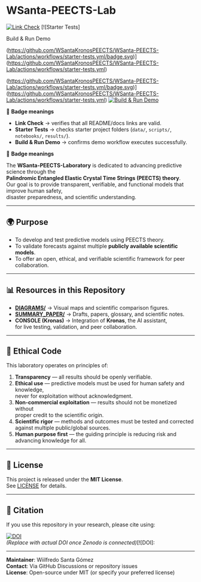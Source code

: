 # WSanta-PEECTS-Lab
[![Link Check](https://github.com/WSantaKronosPEECTS/WSanta-PEECTS-Lab/actions/workflows/link-check.yml/badge.svg)](https://github.com/WSantaKronosPEECTS/WSanta-PEECTS-Lab/actions/workflows/link-check.yml) [![Starter Tests]

Build & Run Demo

(https://github.com/WSantaKronosPEECTS/WSanta-PEECTS-Lab/actions/workflows/starter-tests.yml/badge.svg)](https://github.com/WSantaKronosPEECTS/WSanta-PEECTS-Lab/actions/workflows/starter-tests.yml)

(https://github.com/WSantaKronosPEECTS/WSanta-PEECTS-Lab/actions/workflows/starter-tests.yml/badge.svg)](https://github.com/WSantaKronosPEECTS/WSanta-PEECTS-Lab/actions/workflows/starter-tests.yml) [![Build & Run Demo](https://github.com/WSantaKronosPEECTS/WSanta-PEECTS-Lab/actions/workflows/build-demo.yml/badge.svg)](https://github.com/WSantaKronosPEECTS/WSanta-PEECTS-Lab/actions/workflows/build-demo.yml)

🔎 **Badge meanings**  
- **Link Check** → verifies that all README/docs links are valid.  
- **Starter Tests** → checks starter project folders (`data/`, `scripts/`, `notebooks/`, `results/`).  
- **Build & Run Demo** → confirms demo workflow executes successfully.



🔎 **Badge meanings**  

The **WSanta-PEECTS-Laboratory** is dedicated to advancing predictive science through the  
**Palindromic Entangled Elastic Crystal Time Strings (PEECTS) theory**.  
Our goal is to provide transparent, verifiable, and functional models that improve human safety,  
disaster preparedness, and scientific understanding.

---

## 🌍 Purpose
- To develop and test predictive models using PEECTS theory.  
- To validate forecasts against multiple **publicly available scientific models**.  
- To offer an open, ethical, and verifiable scientific framework for peer collaboration.  

---

## 📊 Resources in this Repository
- **[DIAGRAMS/](DIAGRAMS/)** → Visual maps and scientific comparison figures.  
- **[SUMMARY_PAPER/](SUMMARY_PAPER/)** → Drafts, papers, glossary, and scientific notes.  
- **CONSOLE (Kronas)** → Integration of **Kronas**, the AI assistant,  
  for live testing, validation, and peer collaboration.  

---

## 🧭 Ethical Code
This laboratory operates on principles of:

1. **Transparency** — all results should be openly verifiable.  
2. **Ethical use** — predictive models must be used for human safety and knowledge,  
   never for exploitation without acknowledgment.  
3. **Non-commercial exploitation** — results should not be monetized without  
   proper credit to the scientific origin.  
4. **Scientific rigor** — methods and outcomes must be tested and corrected  
   against multiple public/global sources.  
5. **Human purpose first** — the guiding principle is reducing risk and  
   advancing knowledge for all.  

---

## 📜 License
This project is released under the **MIT License**.  
See [LICENSE](LICENSE) for details.  

---

## 📖 Citation
If you use this repository in your research, please cite using:  

[![DOI](https://zenodo.org/badge/DOI/10.5281/zenodo.XXXXXXX.svg)](https://doi.org/10.5281/zenodo.XXXXXXX)  
*(Replace with actual DOI once Zenodo is connected)*[![DOI]:




---

**Maintainer**: Wiilfredo Santa Gómez  
**Contact**: Via GitHub Discussions or repository issues  
**License**: Open-source under MIT (or specify your preferred license)





